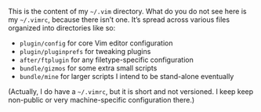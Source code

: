 This is the content of my `~/.vim` directory. What do you do not see
here is my `~/.vimrc`, because there isn’t one. It’s spread across
various files organized into directories like so:

- `plugin/config` for core Vim editor configuration
- `plugin/pluginprefs` for tweaking plugins
- `after/ftplugin` for any filetype-specific configuration
- `bundle/gizmos` for some extra small scripts
- `bundle/mine` for larger scripts I intend to be stand-alone eventually

(Actually, I do have a `~/.vimrc`, but it is short and not versioned.
I keep keep non-public or very machine-specific configuration there.)
